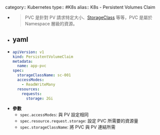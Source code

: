 category:: Kubernetes
type:: #K8s
alias:: K8s - Persistent Volumes Claim

- > PVC 是針對 PV 請求特定大小、[StorageClass](https://kubernetes.io/docs/concepts/storage/storage-classes/) 等等，PVC 是屬於 Namespace 層級的資源。
- ## yaml
- ```yaml
  apiVersion: v1
  kind: PersistentVolumeClaim
  metadata:
    name: app-pvc
  spec:
    storageClassName: sc-001
    accessModes:
      - ReadWriteMany
    resources:
      requests:
        storage: 2Gi
  ```
- **參數**
	- `spec.accessModes`: 與 PV 設定相同
	- `spec.resource.request.storage`: 設定 PVC 所需要的資源量
	- `spec.storageClassName`: 將 PVC 與 PV 連結所需